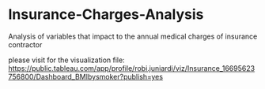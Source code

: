# Insurance-Charges-Analysis
Analysis of variables that impact to the annual medical charges of insurance contractor

please visit for the visualization file: https://public.tableau.com/app/profile/robi.juniardi/viz/Insurance_16695623756800/Dashboard_BMIbysmoker?publish=yes

